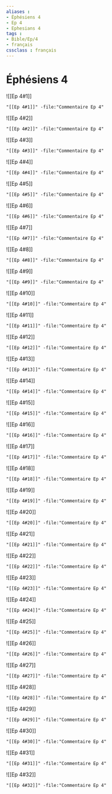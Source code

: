 ```yaml
---
aliases : 
- Éphésiens 4
- Ep 4
- Ephesians 4
tags : 
- Bible/Ep/4
- français
cssclass : français
---
```


# Éphésiens 4

![[Ep 4#1]]

```query
"[[Ep 4#1]]" -file:"Commentaire Ep 4"
```

![[Ep 4#2]]

```query
"[[Ep 4#2]]" -file:"Commentaire Ep 4"
```

![[Ep 4#3]]

```query
"[[Ep 4#3]]" -file:"Commentaire Ep 4"
```

![[Ep 4#4]]

```query
"[[Ep 4#4]]" -file:"Commentaire Ep 4"
```

![[Ep 4#5]]

```query
"[[Ep 4#5]]" -file:"Commentaire Ep 4"
```

![[Ep 4#6]]

```query
"[[Ep 4#6]]" -file:"Commentaire Ep 4"
```

![[Ep 4#7]]

```query
"[[Ep 4#7]]" -file:"Commentaire Ep 4"
```

![[Ep 4#8]]

```query
"[[Ep 4#8]]" -file:"Commentaire Ep 4"
```

![[Ep 4#9]]

```query
"[[Ep 4#9]]" -file:"Commentaire Ep 4"
```

![[Ep 4#10]]

```query
"[[Ep 4#10]]" -file:"Commentaire Ep 4"
```

![[Ep 4#11]]

```query
"[[Ep 4#11]]" -file:"Commentaire Ep 4"
```

![[Ep 4#12]]

```query
"[[Ep 4#12]]" -file:"Commentaire Ep 4"
```

![[Ep 4#13]]

```query
"[[Ep 4#13]]" -file:"Commentaire Ep 4"
```

![[Ep 4#14]]

```query
"[[Ep 4#14]]" -file:"Commentaire Ep 4"
```

![[Ep 4#15]]

```query
"[[Ep 4#15]]" -file:"Commentaire Ep 4"
```

![[Ep 4#16]]

```query
"[[Ep 4#16]]" -file:"Commentaire Ep 4"
```

![[Ep 4#17]]

```query
"[[Ep 4#17]]" -file:"Commentaire Ep 4"
```

![[Ep 4#18]]

```query
"[[Ep 4#18]]" -file:"Commentaire Ep 4"
```

![[Ep 4#19]]

```query
"[[Ep 4#19]]" -file:"Commentaire Ep 4"
```

![[Ep 4#20]]

```query
"[[Ep 4#20]]" -file:"Commentaire Ep 4"
```

![[Ep 4#21]]

```query
"[[Ep 4#21]]" -file:"Commentaire Ep 4"
```

![[Ep 4#22]]

```query
"[[Ep 4#22]]" -file:"Commentaire Ep 4"
```

![[Ep 4#23]]

```query
"[[Ep 4#23]]" -file:"Commentaire Ep 4"
```

![[Ep 4#24]]

```query
"[[Ep 4#24]]" -file:"Commentaire Ep 4"
```

![[Ep 4#25]]

```query
"[[Ep 4#25]]" -file:"Commentaire Ep 4"
```

![[Ep 4#26]]

```query
"[[Ep 4#26]]" -file:"Commentaire Ep 4"
```

![[Ep 4#27]]

```query
"[[Ep 4#27]]" -file:"Commentaire Ep 4"
```

![[Ep 4#28]]

```query
"[[Ep 4#28]]" -file:"Commentaire Ep 4"
```

![[Ep 4#29]]

```query
"[[Ep 4#29]]" -file:"Commentaire Ep 4"
```

![[Ep 4#30]]

```query
"[[Ep 4#30]]" -file:"Commentaire Ep 4"
```

![[Ep 4#31]]

```query
"[[Ep 4#31]]" -file:"Commentaire Ep 4"
```

![[Ep 4#32]]

```query
"[[Ep 4#32]]" -file:"Commentaire Ep 4"
```

